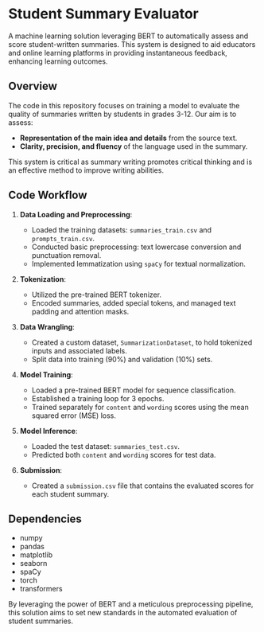 # Student Summary Evaluator

A machine learning solution leveraging BERT to automatically assess and score student-written summaries. This system is designed to aid educators and online learning platforms in providing instantaneous feedback, enhancing learning outcomes.

## Overview

The code in this repository focuses on training a model to evaluate the quality of summaries written by students in grades 3-12. Our aim is to assess:

- **Representation of the main idea and details** from the source text.
- **Clarity, precision, and fluency** of the language used in the summary.

This system is critical as summary writing promotes critical thinking and is an effective method to improve writing abilities.

## Code Workflow

1. **Data Loading and Preprocessing**:
   - Loaded the training datasets: `summaries_train.csv` and `prompts_train.csv`.
   - Conducted basic preprocessing: text lowercase conversion and punctuation removal.
   - Implemented lemmatization using `spaCy` for textual normalization.

2. **Tokenization**:
   - Utilized the pre-trained BERT tokenizer.
   - Encoded summaries, added special tokens, and managed text padding and attention masks.

3. **Data Wrangling**:
   - Created a custom dataset, `SummarizationDataset`, to hold tokenized inputs and associated labels.
   - Split data into training (90%) and validation (10%) sets.

4. **Model Training**:
   - Loaded a pre-trained BERT model for sequence classification.
   - Established a training loop for 3 epochs.
   - Trained separately for `content` and `wording` scores using the mean squared error (MSE) loss.

5. **Model Inference**:
   - Loaded the test dataset: `summaries_test.csv`.
   - Predicted both `content` and `wording` scores for test data.

6. **Submission**:
   - Created a `submission.csv` file that contains the evaluated scores for each student summary.

## Dependencies

- numpy
- pandas
- matplotlib
- seaborn
- spaCy
- torch
- transformers

By leveraging the power of BERT and a meticulous preprocessing pipeline, this solution aims to set new standards in the automated evaluation of student summaries.
